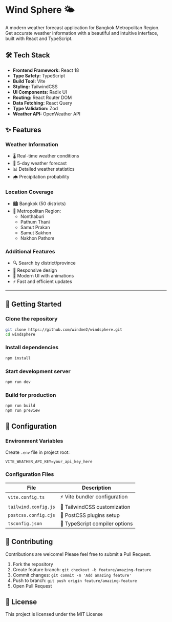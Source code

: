 # Wind Sphere 🌤️

A modern weather forecast application for Bangkok Metropolitan Region. Get accurate weather information with a beautiful and intuitive interface, built with React and TypeScript.

## 🛠️ Tech Stack

- **Frontend Framework:** React 18
- **Type Safety:** TypeScript
- **Build Tool:** Vite
- **Styling:** TailwindCSS
- **UI Components:** Radix UI
- **Routing:** React Router DOM
- **Data Fetching:** React Query
- **Type Validation:** Zod
- **Weather API:** OpenWeather API

## ✨ Features

### Weather Information
- 🌡️ Real-time weather conditions
- 📅 5-day weather forecast
- 📊 Detailed weather statistics
- 🌧️ Precipitation probability

### Location Coverage
- 🏙️ Bangkok (50 districts)
- 🌆 Metropolitan Region:
  - Nonthaburi
  - Pathum Thani
  - Samut Prakan
  - Samut Sakhon
  - Nakhon Pathom

### Additional Features
- 🔍 Search by district/province
- 📱 Responsive design
- 🎨 Modern UI with animations
- ⚡ Fast and efficient updates

---

## 🚀 Getting Started

### Clone the repository
```bash
git clone https://github.com/windme2/windsphere.git
cd windsphere
```

### Install dependencies
```bash
npm install
```

### Start development server
```bash
npm run dev
```

### Build for production
```bash
npm run build
npm run preview
```

## 🔧 Configuration

### Environment Variables
Create `.env` file in project root:
```env
VITE_WEATHER_API_KEY=your_api_key_here
```

### Configuration Files
| File | Description |
|------|-------------|
| `vite.config.ts` | ⚡ Vite bundler configuration |
| `tailwind.config.js` | 🎨 TailwindCSS customization |
| `postcss.config.cjs` | 🎯 PostCSS plugins setup |
| `tsconfig.json` | 📘 TypeScript compiler options |

## 🤝 Contributing
Contributions are welcome! Please feel free to submit a Pull Request.

1. Fork the repository
2. Create feature branch: `git checkout -b feature/amazing-feature`
3. Commit changes: `git commit -m 'Add amazing feature'`
4. Push to branch: `git push origin feature/amazing-feature`
5. Open Pull Request

## 📝 License
This project is licensed under the MIT License
